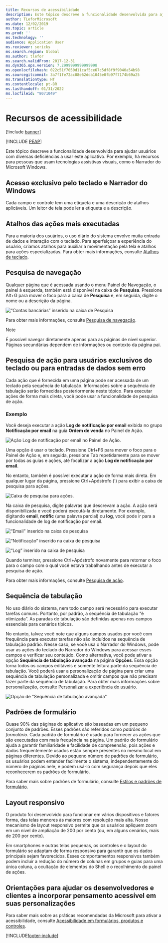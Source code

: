 ```yaml
---
title: Recursos de acessibilidade
description: Este tópico descreve a funcionalidade desenvolvida para ajudar usuários com diversas deficiências.
author: TLeforMicrosoft
ms.date: 12/02/2019
ms.topic: article
ms.prod: ''
ms.technology: ''
audience: Application User
ms.reviewer: sericks
ms.search.region: Global
ms.author: tlefor
ms.search.validFrom: 2017-12-31
ms.dyn365.ops.version: 7.2999999999999998
ms.openlocfilehash: 022c51f7050d11caf5ce67c5df8f9f9040a54b98
ms.sourcegitcommit: 3a7f1fe72ac08e62dda1045e0fb97f7174b69a25
ms.translationtype: HT
ms.contentlocale: pt-BR
ms.lasthandoff: 01/31/2022
ms.locfileid: "8071049"
---
```

# <a name="accessibility-features"></a>Recursos de acessibilidade

[!include [banner](../includes/banner.md)]


[!INCLUDE [PEAP](../../../includes/peap-1.md)]

Este tópico descreve a funcionalidade desenvolvida para ajudar usuários com diversas deficiências a usar este aplicativo. Por exemplo, há recursos para pessoas que usam tecnologias assistivas visuais, como o Narrador do Microsoft Windows.

## <a name="windows-narrator-and-keyboard-only-access"></a>Acesso exclusivo pelo teclado e Narrador do Windows

Cada campo e controle tem uma etiqueta e uma descrição de atalhos aplicáveis. Um leitor de tela pode ler a etiqueta e a descrição.

## <a name="shortcuts-for-the-most-frequently-performed-actions"></a>Atalhos das ações mais executadas

Para a maioria dos usuários, o uso diário do sistema envolve muita entrada de dados e interação com o teclado. Para aperfeiçoar a experiência do usuário, criamos atalhos para auxiliar a movimentação pela tela e atalhos para ações especializadas. Para obter mais informações, consulte [Atalhos de teclado](shortcut-keys.md).

## <a name="navigation-search"></a>Pesquisa de navegação

Qualquer página que é acessada usando o menu Painel de Navegação, o painel à esquerda, também está disponível na caixa de **Pesquisa**. Pressione Alt+G para mover o foco para a caixa de **Pesquisa** e, em seguida, digite o nome ou a descrição da página.

![“Contas bancárias” inserido na caixa de Pesquisa](media/6d08b0be32808221023e2aa92d69fd70.png "'contas bancárias' inserido na caixa de Pesquisa")

Para obter mais informações, consulte [Pesquisa de navegação](navigation-search.md).

> [!NOTE]
> É possível navegar diretamente apenas para as páginas de nível superior. Páginas secundárias dependem de informações ou contexto da página pai.

## <a name="action-search-for-keyboard-only-users-or-for-heads-down-data-entry"></a>Pesquisa de ação para usuários exclusivos do teclado ou para entradas de dados sem erro

Cada ação que é fornecida em uma página pode ser acessada de um teclado pela sequência de tabulação. Informações sobre a sequência de tabulação serão fornecidas posteriormente neste tópico. Para executar ações de forma mais direta, você pode usar a funcionalidade de pesquisa de ação.

### <a name="example"></a>Exemplo

Você deseja executar a ação **Log de notificação por email** exibida no grupo **Notificação por email** na guia **Ordem de venda** no Painel de Ação.

![Ação Log de notificação por email no Painel de Ação.](media/f0d78399e7fafcd85ded1cd1e3d34f3c.jpg "Ação 'Log de notificação por email' no Painel de Ações")

Uma opção é usar o teclado. Pressione Ctrl+F6 para mover o foco para o Painel de Ação e, em seguida, pressione Tab repetidamente para se mover por todas as guias e ações, até focalizar a ação **Log de notificação por email**.

No entanto, também é possível executar a ação de forma mais direta. Em qualquer lugar da página, pressione Ctrl+Apóstrofo (') para exibir a caixa de pesquisa para ações.

![Caixa de pesquisa para ações.](media/80f7e8c5ac412fdf2c8a12f7728f135a.jpg "Caixa de pesquisa para ações")

Na caixa de pesquisa, digite palavras que descrevam a ação. A ação será disponibilizada e você poderá executá-la diretamente. Por exemplo, digitando **email**, **notific** (uma palavra parcial) ou **log**, você pode ir para a funcionalidade de log de notificação por email.

![“Email” inserido na caixa de pesquisa](media/image4.png "'email' inserido na caixa de pesquisa")

![“Notificação” inserido na caixa de pesquisa](media/image5.png "'notificação” inserido na caixa de pesquisa")

![“Log” inserido na caixa de pesquisa](media/image6.png "'log' inserido na caixa de pesquisa")

Quando terminar, pressione Ctrl+Apóstrofo novamente para retornar o foco para o campo com o qual você estava trabalhando antes de executar a pesquisa de ação.

Para obter mais informações, consulte [Pesquisa de ação](action-search.md).

## <a name="tab-sequence"></a>Sequência de tabulação

No uso diário do sistema, nem todo campo será necessário para executar tarefas comuns. Portanto, por padrão, a sequência de tabulação “é otimizada”. As paradas de tabulação são definidas apenas nos campos essenciais para cenários típicos.

No entanto, talvez você note que alguns campos usados por você com frequência para executar tarefas não são incluídos na sequência de tabulação padrão. Nesse caso, se você usa o Narrador do Windows, pode usar as ações do teclado do Narrador do Windows para acessar esses campos e verificar seu conteúdo. Como alternativa, você pode ativar a opção **Sequência de tabulação avançada** na página **Opções**. Essa opção torna todos os campos editáveis e somente leitura parte da sequência de tabulação. Você poderá usar a personalização de página para criar uma sequência de tabulação personalizada e omitir campos que não precisam fazer parte da sequência de tabulação. Para obter mais informações sobre personalização, consulte [Personalizar a experiência do usuário](personalize-user-experience.md).

![Opção de "Sequência de tabulação avançada"](media/8c0f12bbb3f26032997ef0ba95d89b6a.png "Opção de 'Sequência de tabulação avançada'")

## <a name="form-patterns"></a>Padrões de formulário

Quase 90% das páginas do aplicativo são baseadas em um pequeno conjunto de padrões. Esses padrões são referidos como *padrões de formulário*. Cada padrão de formulário é usado para fornecer as ações que são executadas com mais frequência na página. Um padrão do formulário ajuda a garantir familiaridade e facilidade de compreensão, pois ações e dados frequentemente usados estão sempre presentes no mesmo local em páginas diferentes. Devido ao pequeno número de padrões de formulário, os usuários podem entender facilmente o sistema, independentemente do número de páginas nele, e podem usá-lo com segurança depois que eles reconhecerem os padrões de formulário.

Para saber mais sobre padrões de formulário, consulte [Estilos e padrões de formulário](../../dev-itpro/user-interface/form-styles-patterns.md).

## <a name="responsive-layout"></a>Layout responsivo

O produto foi desenvolvido para funcionar em vários dispositivos e fatores forma, das telas menores às maiores com resolução mais alta. Nosso mecanismo de layout responsivo permite que os usuários apliquem zoom em um nível de ampliação de 200 por cento (ou, em alguns cenários, mais de 200 por cento).

Em smartphones e outras telas pequenas, os controles e o layout do formulário se adaptam de forma responsivo para garantir que os dados principais sejam favorecidos. Esses comportamentos responsivos também podem incluir a redução do número de colunas em grupos e guias para uma única coluna, a ocultação de elementos do Shell e o recolhimento do painel de ações.

## <a name="guidance-to-help-developers-and-customers-incorporate-accessible-thinking-in-their-customizations"></a>Orientações para ajudar os desenvolvedores e clientes a incorporar pensamento acessível em suas personalizações

Para saber mais sobre as práticas recomendadas da Microsoft para ativar a acessibilidade, consulte [Acessibilidade em formulários, produtos e controles](../../dev-itpro/user-interface/enable-accessibility.md).


[!INCLUDE[footer-include](../../../includes/footer-banner.md)]